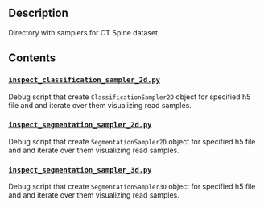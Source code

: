 ## Description

Directory with samplers for CT Spine dataset.

## Contents

### [`inspect_classification_sampler_2d.py`](inspect_classification_sampler_2d.py)

Debug script that create ``ClassificationSampler2D`` object for specified
h5 file and and iterate over them visualizing read samples.

### [`inspect_segmentation_sampler_2d.py`](inspect_segmentation_sampler_2d.py)

Debug script that create ``SegmentationSampler2D`` object for specified
h5 file and and iterate over them visualizing read samples.

### [`inspect_segmentation_sampler_3d.py`](inspect_segmentation_sampler_3d.py)

Debug script that create ``SegmentationSampler3D`` object for specified
h5 file and and iterate over them visualizing read samples.
